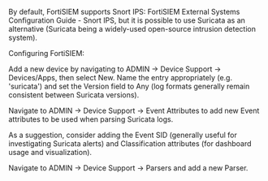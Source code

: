 By default, FortiSIEM supports Snort IPS: FortiSIEM External Systems Configuration Guide - Snort IPS, but it is possible to use Suricata as an alternative (Suricata being a widely-used open-source intrusion detection system).

Configuring FortiSIEM:

Add a new device by navigating to ADMIN -> Device Support -> Devices/Apps, then select New. Name the entry appropriately (e.g. 'suricata') and set the Version field to Any (log formats generally remain consistent between Suricata versions).

Navigate to ADMIN -> Device Support -> Event Attributes to add new Event attributes to be used when parsing Suricata logs.

As a suggestion, consider adding the Event SID (generally useful for investigating Suricata alerts) and Classification attributes (for dashboard usage and visualization).

Navigate to ADMIN -> Device Support -> Parsers and add a new Parser.
